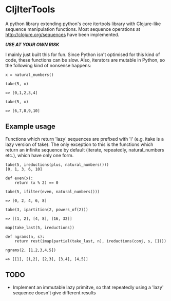 # CljIterTools

A python library extending python's core itertools library with Clojure-like sequence manipulation functions. Most sequence operations at http://clojure.org/sequences have been implemented.

***USE AT YOUR OWN RISK***

I mainly just built this for fun. Since Python isn't optimised for this kind of code, these functions can be slow. Also, iterators are mutable in Python, so the following kind of nonsense happens:
```
x = natural_numbers()

take(5, x)

=> [0,1,2,3,4]

take(5, x)

=> [6,7,8,9,10]
```

## Example usage

Functions which return 'lazy' sequences are prefixed with 'i' (e.g. itake is a lazy version of take). The only exception to this is the functions which return an infinite sequence by default (iterate, repeatedly, natural_numbers etc.), which have only one form.

```
take(5, ireductions(plus, natural_numbers()))
[0, 1, 3, 6, 10]

def even(x):
	return (x % 2) == 0

take(5, ifilter(even, natural_numbers()))

=> [0, 2, 4, 6, 8]

take(3, ipartition(2, powers_of(2)))

=> [[1, 2], [4, 8], [16, 32]]

map(take_last(5, ireductions))

def ngrams(n, s):
	return rest(imap(partial(take_last, n), ireductions(conj, s, [])))

ngrams(2, [1,2,3,4,5])

=> [[1], [1,2], [2,3], [3,4], [4,5]]
```

## TODO

- Implement an immutable lazy primitve, so that repeatedly using a 'lazy' sequence doesn't give different results 